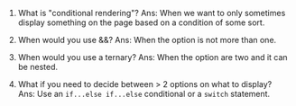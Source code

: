 1. What is "conditional rendering"?
  Ans: When we want to only sometimes display something on the page based on a condition of some sort.

2. When would you use &&?
  Ans: When the option is not more than one.

3. When would you use a ternary?
  Ans: When the option are two and it can be nested.

4. What if you need to decide between > 2 options on what to display?
  Ans: Use an `if...else if...else` conditional or a `switch` statement. 